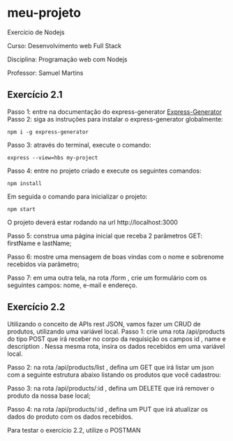 # meu-projeto
Exercício de Nodejs

Curso: Desenvolvimento web Full Stack

Disciplina: Programação web com Nodejs

Professor: Samuel Martins

## Exercício 2.1
Passo 1: entre na documentação do express-generator
[Express-Generator](https://expressjs.com/pt-br/starter/generator.html)
Passo 2: siga as instruções para instalar o express-generator globalmente:
```node
npm i -g express-generator
```

Passo 3: através do terminal, execute o comando:
```node
express --view=hbs my-project
```

Passo 4: entre no projeto criado e execute os seguintes comandos:
```node
npm install
```
Em seguida o comando para inicializar o projeto:
```node
npm start
```

O projeto deverá estar rodando na url http://localhost:3000

Passo 5: construa uma página inicial que receba 2 parâmetros GET: firstName e lastName;

Passo 6: mostre uma mensagem de boas vindas com o nome e sobrenome recebidos via parâmetro;

Passo 7: em uma outra tela, na rota /form , crie um formulário com os seguintes campos: nome, e-mail e
endereço.

## Exercício 2.2

Utilizando o conceito de APIs rest JSON, vamos fazer um CRUD de produtos, utilizando uma variável
local.
Passo 1: crie uma rota /api/products do tipo POST que irá receber no corpo da requisição os campos id ,
name e description . Nessa mesma rota, insira os dados recebidos em uma variável local.

Passo 2: na rota /api/products/list , defina um GET que irá listar um json com a seguinte estrutura
abaixo listando os produtos que você cadastrou:

Passo 3: na rota /api/products/:id , defina um DELETE que irá remover o produto da nossa base local;

Passo 4: na rota /api/products/:id , defina um PUT que irá atualizar os dados do produto com os dados
recebidos.

Para testar o exercício 2.2, utilize o POSTMAN

